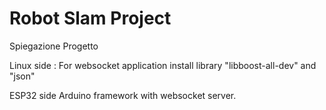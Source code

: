 <h1>
    Robot Slam Project
</h1>

<p1>
    Spiegazione Progetto
</p1>

Linux side :
For websocket application install library "libboost-all-dev" and "json"

ESP32 side
Arduino framework with websocket server.

